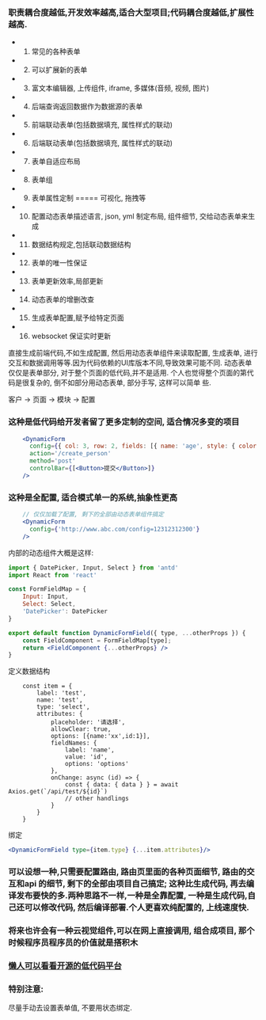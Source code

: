 
### 职责耦合度越低,开发效率越高,适合大型项目;代码耦合度越低,扩展性越高.

- 1. 常见的各种表单
- 2. 可以扩展新的表单
- 3. 富文本编辑器, 上传组件, iframe, 多媒体(音频, 视频, 图片)
- 4. 后端查询返回数据作为数据源的表单
- 5. 前端联动表单(包括数据填充, 属性样式的联动)
- 6. 后端联动表单(包括数据填充, 属性样式的联动)
- 7. 表单自适应布局
- 8. 表单组
- 9. 表单属性定制 ===== 可视化, 拖拽等
- 10. 配置动态表单描述语言, json, yml 制定布局, 组件细节, 交给动态表单来生成
- 11. 数据结构规定,包括联动数据结构
- 12. 表单的唯一性保证
- 13.  表单更新效率,局部更新
- 14. 动态表单的增删改查
- 15. 生成表单配置,赋予给特定页面
- 16. websocket 保证实时更新

直接生成前端代码,不如生成配置, 然后用动态表单组件来读取配置, 生成表单, 进行交互和数据调用等等.因为代码依赖的UI库版本不同,导致效果可能不同.
动态表单仅仅是表单部分, 对于整个页面的低代码,并不是适用. 个人也觉得整个页面的第代码是很复杂的, 倒不如部分用动态表单, 部分手写, 这样可以简单
些.

客户 -> 页面 -> 模块 -> 配置 

### 这种是低代码给开发者留了更多定制的空间, 适合情况多变的项目
```jsx
    <DynamicForm
      config={{ col: 3, row: 2, fields: [{ name: 'age', style: { color: 'red' } }] }}
      action='/create_person'
      method='post'
      controlBar={[<Button>提交</Button>]}
    />
```

### 这种是全配置, 适合模式单一的系统,抽象性更高
```jsx
    // 仅仅加载了配置, 剩下的全部由动态表单组件搞定
    <DynamicForm
      config={'http://www.abc.com/config=12312312300'}
    />
```

内部的动态组件大概是这样:
```jsx
import { DatePicker, Input, Select } from 'antd'
import React from 'react'

const FormFieldMap = {
    Input: Input,
    Select: Select,
    'DatePicker': DatePicker
}

export default function DynamicFormField({ type, ...otherProps }) {
    const FieldComponent = FormFieldMap[type];
    return <FieldComponent {...otherProps} />
}

```

定义数据结构
```es6
    const item = {
        label: 'test',
        name: 'test',
        type: 'select',
        attributes: {
            placeholder: '请选择',
            allowClear: true,
            options: [{name:'xx',id:1}],
            fieldNames: {
                label: 'name',
                value: 'id',
                options: 'options'
            },
            onChange: async (id) => {
                const { data: { data } } = await Axios.get(`/api/test/${id}`)
                // other handlings
            }
        }
    }
```
绑定
```jsx
<DynamicFormField type={item.type} {...item.attributes}/>
```

### 可以设想一种,只需要配置路由, 路由页里面的各种页面细节, 路由的交互和api 的细节, 剩下的全部由项目自己搞定; 这种比生成代码, 再去编译发布要快的多.两种思路不一样,一种是全靠配置, 一种是生成代码,自己还可以修改代码, 然后编译部署.个人更喜欢纯配置的, 上线速度快.

### 将来也许会有一种云视觉组件,可以在网上直接调用, 组合成项目, 那个时候程序员程序员的价值就是搭积木

### [懒人可以看看开源的低代码平台](https://juejin.cn/post/7164694758588153863)

### 特别注意:
尽量手动去设置表单值, 不要用状态绑定.

